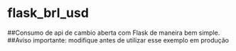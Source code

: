 # flask_brl_usd
##Consumo de api de cambio aberta com Flask de maneira bem simple.
##Aviso importante: modifique antes de utilizar esse exemplo em produção
